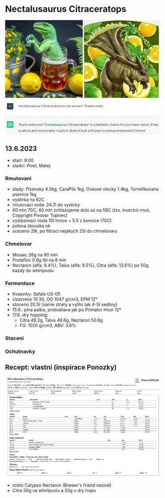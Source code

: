 # Nectalusaurus Citraceratops
![](./fig/nectalusaurus_citraceratops_logo.jpg)
![](./fig/nectalusaurus_citraceratops_chatgpt.png)

## 13.6.2023
  * start: 9:00
  * sladci: Pivel, Matej

### Rmutovani
  * slady: Plzensky 4.0kg, CaraPils 1kg, Ovesne vlocky 1.4kg, Torrefikovana psenice 1kg
  * vystirka na 62C
  * rmutovaci voda: 24.7l do vystirky
  * 60 min 70C, 40 min zchlazujeme dolu az na 58C (tzv. inverzni rmut, Copyright Pivovar Topivec)
  * vyslazovaci voda 10l hrnce + 5.1l z konvice (70C)
  * jodova zkouska ok
  * scezeno 29l, po filtraci nejakych 25l do chmelovaru

### Chmelovar
  * Mosaic 26g na 60 min
  * Protafloc 0.9g tbl na 8 min
  * Nectaron (alfa: 9.4%), Talus (alfa: 8.5%), Citra (alfa: 13.6%) po 50g kazdy do whirlpoolu

### Fermentace
  * Kvasinky: Safale US-05
  * Uzavreno 15:30, OG 1047 g/cm3, EPM 12°
  * stoceno 20.5l (varne ztraty a vylito tak 4-5l sedliny)
  * 15.6.: plna palba, probublava jak po Primator Hron 12°
  * 17.6. dry hopping:
    * Citra 49.2g, Talus 49.6g, Nectaron 50.8g
    * FG: 1020 g/cm3, ABV: 3.6%
  
### Staceni

### Ochutnavky

## Recept: vlastni (inspirace Ponozky)

![](./fig/nectalusaurus_citraceratops.png)

  * misto Calypso Nectaron (Brewer's friend neznal)
  * Citra 50g ve whirlpoolu a 50g v dry hopu
